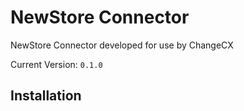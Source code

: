 # NewStore Connector
NewStore Connector developed for use by ChangeCX

Current Version: `0.1.0`

## Installation
